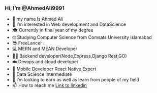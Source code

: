 ### Hi, I’m @AhmedAli9991
- 👋 my name is Ahmed Ali
- 👀 I’m interested in Web development and DataScience
- :mortar_board: Currently in final year of my degree
- :nerd_face: Studying Computer Science from Comsats University Islamabad
- :sunglasses: FreeLancer
- :computer: MERN and MEAN Developer
- 👨‍💻 Backend developer(Node,Express,Django Rest,GO)
- ☁️ Devops and cloud developer  
- :iphone: Mobile Developer React Native Expert
- :floppy_disk: Data Science intermediate
- 💞️ I’m looking to earn as well as learn from people of my field
- 📫 How to reach me [Link to linkedin](https://www.linkedin.com/in/ahmed-ali-a8b415215/)
<!---
AhmedAli9991/AhmedAli9991 is a ✨ special ✨ repository because its `README.md` (this file) appears on your GitHub profile.
You can click the Preview link to take a look at your changes.
--->

